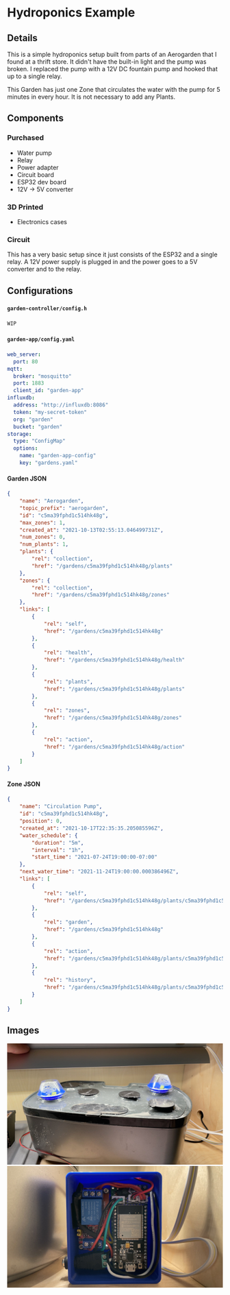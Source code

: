 # Hydroponics Example

## Details
This is a simple hydroponics setup built from parts of an Aerogarden that I found at a thrift store. It didn't have the built-in light and the pump was broken. I replaced the pump with a 12V DC fountain pump and hooked that up to a single relay.

This Garden has just one Zone that circulates the water with the pump for 5 minutes in every hour. It is not necessary to add any Plants.

## Components

### Purchased
- Water pump
- Relay
- Power adapter
- Circuit board
- ESP32 dev board
- 12V -> 5V converter

### 3D Printed
- Electronics cases

### Circuit
This has a very basic setup since it just consists of the ESP32 and a single relay. A 12V power supply is plugged in and the power goes to a 5V converter and to the relay.

## Configurations
<!-- tabs:start -->
#### **`garden-controller/config.h`**
```c
WIP
```

#### **`garden-app/config.yaml`**
```yaml
web_server:
  port: 80
mqtt:
  broker: "mosquitto"
  port: 1883
  client_id: "garden-app"
influxdb:
  address: "http://influxdb:8086"
  token: "my-secret-token"
  org: "garden"
  bucket: "garden"
storage:
  type: "ConfigMap"
  options:
    name: "garden-app-config"
    key: "gardens.yaml"
```

#### **Garden JSON**
```json
{
    "name": "Aerogarden",
    "topic_prefix": "aerogarden",
    "id": "c5ma39fphd1c514hk48g",
    "max_zones": 1,
    "created_at": "2021-10-13T02:55:13.046499731Z",
    "num_zones": 0,
    "num_plants": 1,
    "plants": {
        "rel": "collection",
        "href": "/gardens/c5ma39fphd1c514hk48g/plants"
    },
    "zones": {
		"rel": "collection",
		"href": "/gardens/c5ma39fphd1c514hk48g/zones"
	},
    "links": [
        {
            "rel": "self",
            "href": "/gardens/c5ma39fphd1c514hk48g"
        },
        {
            "rel": "health",
            "href": "/gardens/c5ma39fphd1c514hk48g/health"
        },
        {
            "rel": "plants",
            "href": "/gardens/c5ma39fphd1c514hk48g/plants"
        },
        {
			"rel": "zones",
			"href": "/gardens/c5ma39fphd1c514hk48g/zones"
		},
        {
            "rel": "action",
            "href": "/gardens/c5ma39fphd1c514hk48g/action"
        }
    ]
}
```

#### **Zone JSON**
```json
{
    "name": "Circulation Pump",
    "id": "c5ma39fphd1c514hk48g",
    "position": 0,
    "created_at": "2021-10-17T22:35:35.205085596Z",
    "water_schedule": {
        "duration": "5m",
        "interval": "1h",
        "start_time": "2021-07-24T19:00:00-07:00"
    },
    "next_water_time": "2021-11-24T19:00:00.000386496Z",
    "links": [
        {
            "rel": "self",
            "href": "/gardens/c5ma39fphd1c514hk48g/plants/c5ma39fphd1c514hk48g"
        },
        {
            "rel": "garden",
            "href": "/gardens/c5ma39fphd1c514hk48g"
        },
        {
            "rel": "action",
            "href": "/gardens/c5ma39fphd1c514hk48g/plants/c5ma39fphd1c514hk48g/action"
        },
        {
            "rel": "history",
            "href": "/gardens/c5ma39fphd1c514hk48g/plants/c5ma39fphd1c514hk48g/history"
        }
    ]
}
```
<!-- tabs:end -->

## Images
![Aerogarden](_images/hydroponics_example/aerogarden.jpeg)
![Electronics](_images/hydroponics_example/electronics.jpeg)
